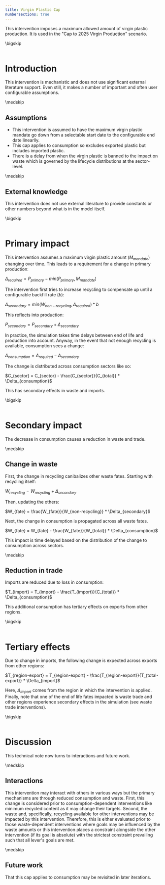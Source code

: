 ```yaml
---
title: Virgin Plastic Cap
numbersections: true
---
```

This intervention imposes a maximum allowed amount of virgin plastic production. It is used in the "Cap to 2025 Virgin Production" scenario.

\bigskip
<br>
<br>

# Introduction
This intervention is mechanistic and does not use significant external literature support. Even still, it makes a number of important and often user configurable assumptions.

\medskip
<br>

## Assumptions

- This intervention is assumed to have the maximum virgin plastic mandate go down from a selectable start date to the configurable end date linearlly.
- This cap applies to consumption so excludes exported plastic but includes imported plastic.
- There is a delay from when the virgin plastic is banned to the impact on waste which is governed by the lifecycle distributions at the sector-level.

\medskip
<br>

## External knowledge
This intervention does not use external literature to provide constants or other numbers beyond what is in the model itself.

\bigskip
<br>
<br>

# Primary impact
This intervention assumes a maximum virgin plastic amount ($M_{mandate}$) changing over time. This leads to a requirement for a change in primary production:

$\Delta_{required} = P_{primary} - min(P_{primary}, M_{mandate})$

The intervention first tries to increase recycling to compensate up until a configurable backfill rate ($b$):

$\Delta_{secondary} = min(W_{non-recycling}, \Delta_{required}) * b$

This reflects into production:

$P_{secondary} = P_{secondary} + \Delta_{secondary}$

In practice, the simulation takes time delays between end of life and production into account. Anyway, in the event that not enough recycling is available, consumption sees a change:

$\Delta_{consumption} = \Delta_{required} - \Delta_{secondary}$

The change is distributed across consumption sectors like so:

$C_{sector} = C_{sector} - \frac{C_{sector}}{C_{total}} * \Delta_{consumption}$

This has secondary effects in waste and imports.

\bigskip
<br>
<br>

# Secondary impact
The decrease in consumption causes a reduction in waste and trade.

\medskip
<br>

## Change in waste
First, the change in recycling canibalizes other waste fates. Starting with recycling itself:

$W_{recycling} = W_{recycling} + \Delta_{secondary}$

Then, updating the others:

$W_{fate} = \frac{W_{fate}}{W_{non-recycling}} * \Delta_{secondary}$

Next, the change in consumption is propagated across all waste fates.

$W_{fate} = W_{fate} - \frac{W_{fate}}{W_{total}} * \Delta_{consumption}$

This impact is time delayed based on the distribution of the change to consumption across sectors.

\medskip
<br>

## Reduction in trade
Imports are reduced due to loss in consumption:

$T_{import} = T_{import} - \frac{T_{import}}{C_{total}} * \Delta_{consumption}$

This additional consumption has tertiary effects on exports from other regions.

\bigskip
<br>
<br>

# Tertiary effects
Due to change in imports, the following change is expected across exports from other regions:

$T_{region-export} = T_{region-export} - \frac{T_{region-export}}{T_{total-export}} * \Delta_{import}$

Here, $\Delta_{import}$ comes from the region in which the intervention is applied. Finally, note that one of the end of life fates impacted is waste trade and other regions experience secondary effects in the simulation (see waste trade interventions).

\bigskip
<br>
<br>

# Discussion
This technical note now turns to interactions and future work.

\medskip
<br>

## Interactions
This intervention may interact with others in various ways but the primary mechanisms are through reduced consumption and waste. First, this change is considered prior to consumption-dependent interventions like minimum recycled content as it may change their targets. Second, the waste and, specifically, recycling available for other interventions may be impacted by this intervention. Therefore, this is either evaluated prior to those waste-dependent interventions where goals may be influenced by the waste amounts or this intervention places a constraint alongside the other intervention (if its goal is absolute) with the strictest constraint prevailing such that all lever's goals are met.

\medskip
<br>

## Future work
That this cap applies to consumption may be revisited in later iterations.
